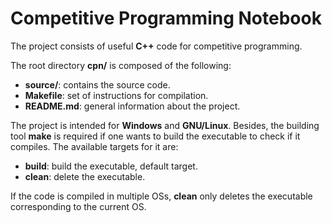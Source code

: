 # **Competitive Programming Notebook**

The project consists of useful **C++** code for competitive programming.

The root directory **cpn/** is composed of the following:

 * **source/**: contains the source code.
 * **Makefile**: set of instructions for compilation.
 * **README.md**: general information about the project.

The project is intended for **Windows** and **GNU/Linux**. Besides, the
building tool **make** is required if one wants to build the executable to
check if it compiles. The available targets for it are:

 * **build**: build the executable, default target.
 * **clean**: delete the executable.

If the code is compiled in multiple OSs, **clean** only deletes the executable
corresponding to the current OS.
